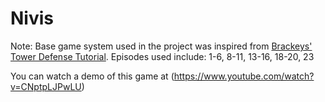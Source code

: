 # Nivis

Note: Base game system used in the project was inspired from [Brackeys' Tower Defense Tutorial](https://www.youtube.com/playlist?list=PLPV2KyIb3jR4u5jX8za5iU1cqnQPmbzG0). Episodes used include: 1-6, 8-11, 13-16, 18-20, 23

You can watch a demo of this game at (https://www.youtube.com/watch?v=CNptpLJPwLU)
